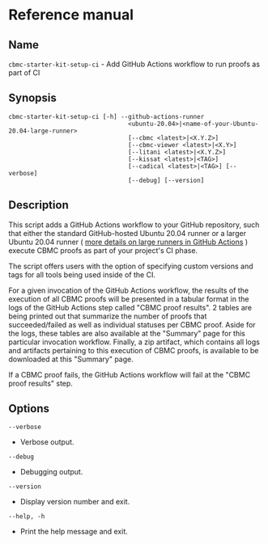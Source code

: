 # Reference manual

## Name

`cbmc-starter-kit-setup-ci` - Add GitHub Actions workflow to run proofs as part of CI

## Synopsis

```
cbmc-starter-kit-setup-ci [-h] --github-actions-runner
                                 <ubuntu-20.04>|<name-of-your-Ubuntu-20.04-large-runner>
                                 [--cbmc <latest>|<X.Y.Z>]
                                 [--cbmc-viewer <latest>|<X.Y>]
                                 [--litani <latest>|<X.Y.Z>]
                                 [--kissat <latest>|<TAG>]
                                 [--cadical <latest>|<TAG>] [--verbose]
                                 [--debug] [--version]
```

## Description

This script adds a GitHub Actions workflow to your GitHub repository, such that
either the standard GitHub-hosted Ubuntu 20.04 runner or a larger Ubuntu 20.04
runner (
[more details on large runners in GitHub Actions](https://docs.github.com/en/actions/using-github-hosted-runners/using-larger-runners)
) execute CBMC proofs as part of your project's CI phase.

The script offers users with the option of specifying custom versions and tags
for all tools being used inside of the CI.

For a given invocation of the GitHub Actions workflow, the results of the 
execution of all CBMC proofs will be presented in a tabular format in the logs
of the GitHub Actions step called "CBMC proof results". 2 tables are being
printed out that summarize the number of proofs that succeeded/failed as well
as individual statuses per CBMC proof. Aside for the logs, these tables are also  available at the "Summary" page for this particular invocation workflow. Finally,
a zip artifact, which contains all logs and artifacts pertaining to this
execution of CBMC proofs, is available to be downloaded at this "Summary" page.

If a CBMC proof fails, the GitHub Actions workflow will fail at the
"CBMC proof results" step.

## Options

`--verbose`

* Verbose output.

`--debug`

* Debugging output.

`--version`

* Display version number and exit.

`--help, -h`

* Print the help message and exit.
